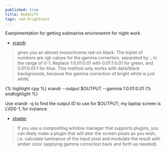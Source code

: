 ```yaml
---
published: true
title: RedShift
tags: red brightness
---
```

Exerpimentation for getting submarine environemnt for night work.

- [xrandr](https://unix.stackexchange.com/questions/526537/is-it-possible-to-change-my-display-to-amber-monochrome/526590#526590)
> gives you an almost monochrome red-on black. The triplet of numbers are rgb values for the gamma correction, separated by :, in the range of 0-1. Replace 1:0.01:0.01 with 0.01:1:0.01 for green, and 0.01:0.01:1 for blue. This method only works with dark/black backgrounds, because the gamma correction of bright white is just white.

{% highlight cpp %}
xrandr --output $OUTPUT --gamma 1:0.01:0.01
{% endhighlight %}

Use xrandr -q to find the output ID to use for $OUTPUT; my laptop screen is LVDS-1, for instance.

- [shader](https://unix.stackexchange.com/questions/526537/is-it-possible-to-change-my-display-to-amber-monochrome/567695#567695)
> If you use a compositing window manager that supports plugins, you can likely make a plugin that will alter the screen pixels as you wish, i.e. calculate luminance of the input pixel and modulate the result with amber color (applying gamma correction back and forth as needed).
